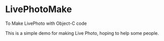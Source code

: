 # LivePhotoMake
To Make LivePhoto with Object-C code

This is a simple demo for making Live Photo, hoping to help some people.
